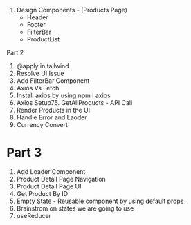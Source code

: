 

1. Design Components -
(Products Page)
    - Header
    - Footer
    - FilterBar
    - ProductList

Part 2

1. @apply in tailwind
2. Resolve UI Issue
3. Add FilterBar Component
4. Axios Vs Fetch
5. Install axios by using npm i axios
6. Axios Setup75. GetAllProducts - API Call
7. Render Products in the UI
8. Handle Error and Laoder
9. Currency Convert


# Part 3

1. Add Loader Component
2. Product Detail Page Navigation
3. Product Detail Page UI
4. Get Product By ID
5. Empty State - Reusable component by using default props
6. Brainstrom on states we are going to use
7. useReducer